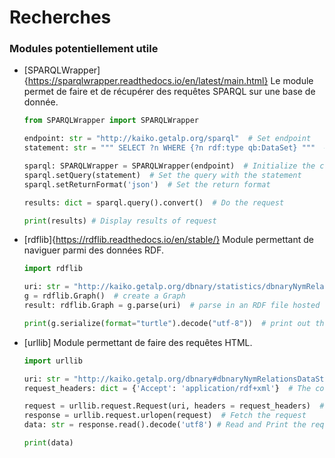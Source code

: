 Recherches
========

### Modules potentiellement utile

- [SPARQLWrapper]{https://sparqlwrapper.readthedocs.io/en/latest/main.html} Le module permet de faire et de récupérer
  des requêtes SPARQL sur une base de donnée.
  ```python
  from SPARQLWrapper import SPARQLWrapper
  
  endpoint: str = "http://kaiko.getalp.org/sparql"  # Set endpoint  
  statement: str = """ SELECT ?n WHERE {?n rdf:type qb:DataSet} """  # Set the statement
  
  sparql: SPARQLWrapper = SPARQLWrapper(endpoint)  # Initialize the connection
  sparql.setQuery(statement)  # Set the query with the statement
  sparql.setReturnFormat('json')  # Set the return format
  
  results: dict = sparql.query().convert()  # Do the request
  
  print(results) # Display results of request
  ```
- [rdflib]{https://rdflib.readthedocs.io/en/stable/} Module permettant de naviguer parmi des données RDF.
  ```python
  import rdflib

  uri: str = "http://kaiko.getalp.org/dbnary/statistics/dbnaryNymRelationsCube"
  g = rdflib.Graph()  # create a Graph
  result: rdflib.Graph = g.parse(uri)  # parse in an RDF file hosted on the Internet

  print(g.serialize(format="turtle").decode("utf-8"))  # print out the entire Graph in the RDF Turtle format
  ```
- [urllib] Module permettant de faire des requêtes HTML.
  ```python
  import urllib

  uri: str = "http://kaiko.getalp.org/dbnary#dbnaryNymRelationsDataStructure"  # The URI for the data you want to fetch
  request_headers: dict = {'Accept': 'application/rdf+xml'}  # The content type you want to set in the Request Headers.
  
  request = urllib.request.Request(uri, headers = request_headers)  # Build the request with the URI and Header parameters 
  response = urllib.request.urlopen(request)  # Fetch the request
  data: str = response.read().decode('utf8') # Read and Print the request

  print(data)
  ```
